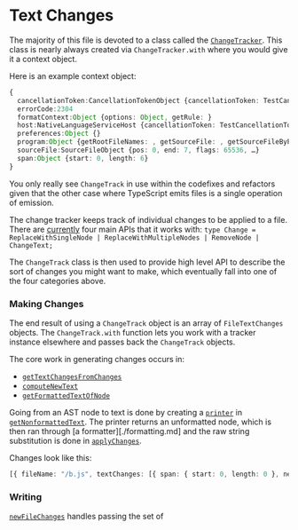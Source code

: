 # Text Changes

The majority of this file is devoted to a class called the [`ChangeTracker`][0]. This class is nearly always
created via `ChangeTracker.with` where you would give it a context object.

Here is an example context object:

```ts
{
  cancellationToken:CancellationTokenObject {cancellationToken: TestCancellationToken}
  errorCode:2304
  formatContext:Object {options: Object, getRule: }
  host:NativeLanguageServiceHost {cancellationToken: TestCancellationToken, settings: Object, sys: System, …}
  preferences:Object {}
  program:Object {getRootFileNames: , getSourceFile: , getSourceFileByPath: , …}
  sourceFile:SourceFileObject {pos: 0, end: 7, flags: 65536, …}
  span:Object {start: 0, length: 6}
}
```

You only really see `ChangeTrack` in use within the codefixes and refactors given that the other case where
TypeScript emits files is a single operation of emission.

The change tracker keeps track of individual changes to be applied to a file. There are [currently][1] four main
APIs that it works with:
`type Change = ReplaceWithSingleNode | ReplaceWithMultipleNodes | RemoveNode | ChangeText;`

The `ChangeTrack` class is then used to provide high level API to describe the sort of changes you might want to
make, which eventually fall into one of the four categories above.

### Making Changes

The end result of using a `ChangeTrack` object is an array of `FileTextChanges` objects. The `ChangeTrack.with`
function lets you work with a tracker instance elsewhere and passes back the `ChangeTrack` objects.

The core work in generating changes occurs in:

- [`getTextChangesFromChanges`][4]
- [`computeNewText`][5]
- [`getFormattedTextOfNode`][6]

Going from an AST node to text is done by creating a [`printer`][7] in [`getNonformattedText`][8]. The printer
returns an unformatted node, which is then ran through [a formatter][./formatting.md] and the raw string
substitution is done in [`applyChanges`][9].

Changes look like this:

```ts
[{ fileName: "/b.js", textChanges: [{ span: { start: 0, length: 0 }, newText: "// @ts-ignore\n" }] }];
```

### Writing

[`newFileChanges`][3] handles passing the set of

<!-- prettier-ignore-start -->
[0]: <src/services/textChanges.ts - export class ChangeTracker>
[1]: <src/services/textChanges.ts - type Change =>
[2]: <src/services/textChanges.ts - function createWriter>
[3]: <src/services/textChanges.ts - function newFileChanges>
[4]: <src/services/textChanges.ts - function getTextChangesFromChanges>
[5]: <src/services/textChanges.ts - function computeNewText>
[6]: <src/services/textChanges.ts - function getFormattedTextOfNode>
[7]: <src/compiler/emitter.ts - function createPrinter>
[8]: <src/services/textChanges.ts - function getNonformattedText>
[9]: <src/services/textChanges.ts - function applyChanges>
<!-- prettier-ignore-end -->
